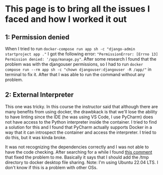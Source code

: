# This page is to bring all the issues I faced and how I worked it out

## 1: Permission denied

When I tried to run `docker-compose run app sh -c "django-admin startproject app ."` I got the following error:
`"PermissionError: [Errno 13] Permission denied: '/app/manage.py"`. After some research I found that the problem was with
the djangouser permissions, so I had to run `docker compose run --rm app sh -c "chown djangouser:djangouser -R /app/"` in
terminal to fix it. After that I was able to run the command without any problem.

## 2: External Interpreter


This one was tricky. In this course the instructor said that although there are many benefits from using docker, the drawbkack
is that we'll lose the ability to have linting since the IDE (he was using VS Code, I use PyCharm) does not have access to the
Python interpreter inside the container. I tried to find a solution for this and I found that PyCharm actually supports
Docker in a way that it can introspect the container and access the interpreter. I tried to do this, but it was kinda broke.


It was not recognizing the dependencies correctly and I was not able to have the code checking. After searching for a while
I found [this comment](https://intellij-support.jetbrains.com/hc/en-us/community/posts/115000373944/comments/13025094358290)
that fixed the problem to me. Basically it says that I should add the /tmp directory to docker desktop file sharing. Note:
I'm using Ubuntu 22.04 LTS. I don't know if this is a problem with other OSs.
